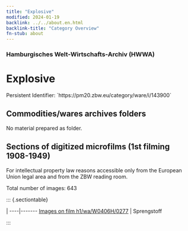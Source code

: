 ```yaml
---
title: "Explosive"
modified: 2024-01-19
backlink: ../../about.en.html
backlink-title: "Category Overview"
fn-stub: about
---
```


### Hamburgisches Welt-Wirtschafts-Archiv (HWWA)

# Explosive

<div class="hint">Persistent Identifier: `https://pm20.zbw.eu/category/ware/i/143900`</div>







## Commodities/wares archives folders





No material prepared as folder.



<a id="filmsections" />

## Sections of digitized microfilms (1st filming 1908-1949)

<p>For intellectual property law reasons accessible only from the European Union legal area and from the ZBW reading room.</p>



<p>Total number of images: 643</p>




::: {.sectiontable}

 | 
----|-------
<a class="btn" href="https://pm20.zbw.eu/film/h1/wa/W0406H/0277" rel="nofollow">Images on film h1/wa/W0406H/0277</a> | Sprengstoff


:::
















